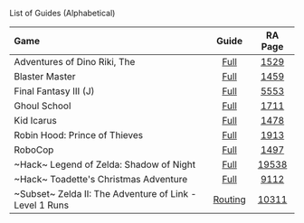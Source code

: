 List of Guides (Alphabetical)

|Game|Guide|RA Page|
|:--|:--:|:--:|
|Adventures of Dino Riki, The|[Full](Adventures-of-Dino-Riki,-The-(NES))|[1529](https://retroachievements.org/game/1529) |
|Blaster Master|[Full](Blaster-Master-(NES))|[1459](https://retroachievements.org/game/1459)|
|Final Fantasy III (J)|[Full](Final-Fantasy-III-(J)-(NES))|[5553](https://retroachievements.org/game/5553)|
|Ghoul School|[Full](Ghoul-School-(NES))|[1711](https://retroachievements.org/game/1711)|
|Kid Icarus|[Full](Kid-Icarus-(NES))|[1478](https://retroachievements.org/game/1478)|
|Robin Hood: Prince of Thieves|[Full](Robin-Hood-Prince-of-Thieves-(NES))|[1913](https://retroachievements.org/game/1913)|
|RoboCop|[Full](RoboCop-(NES))|[1497](https://retroachievements.org/game/1497)|
|\~Hack\~ Legend of Zelda: Shadow of Night|[Full](https://github.com/RetroAchievements/guides/wiki/~Hack~-The-Legend-of-Zelda:-Shadow-of-Night-(NES))|[19538](https://retroachievements.org/game/19538)|
|\~Hack\~ Toadette's Christmas Adventure|[Full](Toadettes-Christmas-Adventure-(Hack)-(NES))|[9112](https://retroachievements.org/game/9112)|
|\~Subset\~ Zelda II: The Adventure of Link - Level 1 Runs|[Routing](https://github.com/RetroAchievements/guides/wiki/~Subset~-Zelda-II:-The-Adventure-of-Link---Level-1-Runs-(NES))|[10311](https://retroachievements.org/game/10311)|
